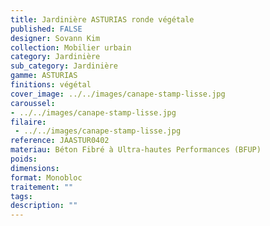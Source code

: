 ```yaml
---
title: Jardinière ASTURIAS ronde végétale
published: FALSE
designer: Sovann Kim
collection: Mobilier urbain
category: Jardinière
sub_category: Jardinière
gamme: ASTURIAS
finitions: végétal
cover_image: ../../images/canape-stamp-lisse.jpg
caroussel: 
- ../../images/canape-stamp-lisse.jpg
filaire: 
 - ../../images/canape-stamp-lisse.jpg
reference: JAASTUR0402
materiau: Béton Fibré à Ultra-hautes Performances (BFUP)
poids: 
dimensions: 
format: Monobloc
traitement: ""
tags: 
description: ""
---
```

